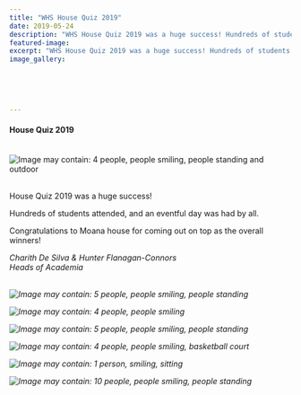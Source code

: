 ```yaml
---
title: "WHS House Quiz 2019"
date: 2019-05-24
description: "WHS House Quiz 2019 was a huge success! Hundreds of students attended, and an eventful day was had by all..."
featured-image: 
excerpt: "WHS House Quiz 2019 was a huge success! Hundreds of students attended, and an eventful day was had by all."
image_gallery:
    
    
    
    
    
---
```


<h4><span>House Quiz 2019</span></h4>
<p>&nbsp;<img src="https://scontent-syd2-1.xx.fbcdn.net/v/t1.0-9/61842033_2242946482421184_3644538084348919808_n.jpg?_nc_cat=102&amp;_nc_eui2=AeH4EJTC1-p4nyEJz6VIl_mPJNJ1-rYOAmhBkT-AGhIvss4Mvh-GuVouTJ458CNF1kgr0A1cXzXTH5NGHxEco0hIEyOKuViOaWEU68N6qZhKdw&amp;_nc_ht=scontent-syd2-1.xx&amp;oh=d05b3ca24e5241f59aee4d6d774baf18&amp;oe=5D51487F" alt="Image may contain: 4 people, people smiling, people standing and outdoor" /></p>
<p><br />House Quiz 2019 was a huge success!</p>
<p>Hundreds of students attended, and an eventful day was had by all.</p>
<p>Congratulations to Moana house for coming out on top as the overall winners!</p>
<p><em>Charith De Silva &amp; Hunter Flanagan-Connors</em><br /><em>Heads of Academia</em></p>
<p><em><br /><img src="https://scontent-syd2-1.xx.fbcdn.net/v/t1.0-9/62312260_2242946435754522_5234745907466993664_n.jpg?_nc_cat=105&amp;_nc_eui2=AeEEUYq1kzwGwrO7pZU1SvBr06PzkBbrnFTN01CWvQNJLjD7Ax85rQzcvxw2yW5-WylyEwOlWlkdbV7hiqkRtB9zhDrMDdCi1p8LcxNmf4vUyw&amp;_nc_ht=scontent-syd2-1.xx&amp;oh=c8bc0c74cecb331cf5d771e1e5cf6f94&amp;oe=5D521A2F" alt="Image may contain: 5 people, people smiling, people standing" /></em></p>
<p><em><img src="https://scontent-syd2-1.xx.fbcdn.net/v/t1.0-9/62335630_2242946442421188_2653654052163813376_n.jpg?_nc_cat=108&amp;_nc_eui2=AeHDS76UCiGQVUxSev0PL8LIdNRJZAQRlsFxcwp--Tk9vozhHJ_fgHTkGFLrdP7_GklwAYQ6MJ_HNUPonCMss4120bkOkaLV3VHBRAFm5nvfBA&amp;_nc_ht=scontent-syd2-1.xx&amp;oh=9d2eaac7557ab46a5cd451773449da3a&amp;oe=5D8546DF" alt="Image may contain: 4 people, people smiling" /></em></p>
<p><em><img src="https://scontent-syd2-1.xx.fbcdn.net/v/t1.0-9/62268375_2242946599087839_7735183259113357312_n.jpg?_nc_cat=105&amp;_nc_eui2=AeHNVyWvVGA_hiUJHcnKsfeH1FyvryI_Q8woWypn0aAlQwHP2yeur1O5jlOt5J_4sPkyxicuqdNh35j6CpMXoi2WKYP4zBGszQ6IjhDWx9K_dA&amp;_nc_ht=scontent-syd2-1.xx&amp;oh=6e729dd15f4c7a7d95bdca2a68de9172&amp;oe=5D84CBD4" alt="Image may contain: 5 people, people smiling, people standing" /></em></p>
<p><em><img src="https://scontent-syd2-1.xx.fbcdn.net/v/t1.0-9/61768009_2242946682421164_1258796472837603328_n.jpg?_nc_cat=106&amp;_nc_eui2=AeGxFJq5-MNTikpUQwTbEywAvJft4Gr33uaZftzlSLjDeEpFdJwTbZknc8ZPYo6I0UN97K-XymINo36eaXJFElKc_F12QBvRXaoBntdTVveiqw&amp;_nc_ht=scontent-syd2-1.xx&amp;oh=77c9b631037a8dd5d647ad918e2a1c33&amp;oe=5D8D78D2" alt="Image may contain: 4 people, people smiling, basketball court" /></em></p>
<p><em><img src="https://scontent-syd2-1.xx.fbcdn.net/v/t1.0-9/62153560_2242946832421149_5801850863790063616_n.jpg?_nc_cat=100&amp;_nc_eui2=AeEnNx560ojZD49WGd_xtLEbAhib2A5-3AYgpYF83EczCRZwY5E3q5y7i2YyQmPmcNaFUu2NreEEm5yxkO4ERmWWrqAYcO-7YOQQcaz9sw5GTQ&amp;_nc_ht=scontent-syd2-1.xx&amp;oh=c2c8c25bc2e648befaed7cc28b21f9ee&amp;oe=5D832328" alt="Image may contain: 1 person, smiling, sitting" /></em></p>
<p><em><img src="https://scontent-syd2-1.xx.fbcdn.net/v/t1.0-9/61858039_2242946872421145_5575487610341556224_n.jpg?_nc_cat=110&amp;_nc_eui2=AeG6TxNGSupCQSmJi-Oxbuv3o8n_Ke1iIDeQ8qdPJUzlzafYK3i_g4Rml_Xyr1DqkgiPqSfuy2R8LZne3toNQah1bd4xZitNoX1R2AdTxn5QLw&amp;_nc_ht=scontent-syd2-1.xx&amp;oh=372463ac7e417a6bf94d424887c8ddf1&amp;oe=5D570B2A" alt="Image may contain: 10 people, people smiling, people standing" /></em></p>

